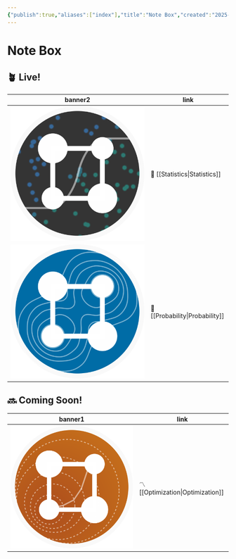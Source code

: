 ```yaml
---
{"publish":true,"aliases":["index"],"title":"Note Box","created":"2025-08-24T22:52:59","modified":"2025-08-24T23:58:34","cssclasses":["cards","cards-cover","cards-1-1","cards-cols-2","note-gallery"],"state":"[[%wip]]","sup":null,"type":"index"}
---
```



# Note Box

## 🪴 Live!

|banner2|link|
|---|---|
|![](https://raw.githubusercontent.com/zcysxy/Figurebed/master/img/stat-icon.svg)|🔮 [[Statistics\|Statistics]]|
|![](https://raw.githubusercontent.com/zcysxy/Figurebed/master/img/prob-icon.svg)|🎲 [[Probability\|Probability]]|

## 🔜 Coming Soon!

|banner1|link|
|---|---|
|![](https://raw.githubusercontent.com/zcysxy/Figurebed/master/img/opt-icon.svg)|〽️ [[Optimization\|Optimization]]|
